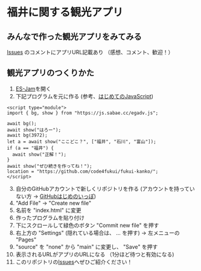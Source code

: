 # 福井に関する観光アプリ

## みんなで作った観光アプリをみてみる

[Issues](https://github.com/code4fukui/fukui-kanko/issues) のコメントにアプリURL記載あり （感想、コメント、歓迎！）

## 観光アプリのつくりかた

1. [ES-Jam](https://code4fukui.github.io/htmlprac/)を開く
2. 下記プログラムを元に作る (参考、[はじめてのJavaScript](https://github.com/code4fukui/slide/blob/main/%E3%81%AF%E3%81%98%E3%82%81%E3%81%A6%E3%81%AEJavaScript.pdf))
```
<script type="module">
import { bg, show } from "https://js.sabae.cc/egadv.js";

await bg();
await show("はろー");
await bg(3972);
let a = await show("ここどこ？", ["福井", "石川", "富山"]);
if (a == "福井") {
  await show("正解！");
}
await show("ぜひ続きを作ってね！");
location = "https://github.com/code4fukui/fukui-kanko/";
</script>
```
3. 自分のGitHubアカウントで新しくリポジトリを作る (アカウントを持っていない方 → [GitHubはじめのいっぽ](https://github.com/code4fukui/slide/blob/main/GitHub%E3%81%AF%E3%81%98%E3%82%81%E3%81%AE%E3%81%84%E3%81%A3%E3%81%BD.pdf))
4. "Add File" → "Create new file"
5. 名前を "index.html" に変更
6. 作ったプログラムを貼り付け
7. 下にスクロールして緑色のボタン "Commit new file" を押す
8. 右上方の "Settings" (隠れている場合は、 ... を押す) → 左メニューの "Pages"
9. "source" を "none" から "main" に変更し、 "Save" を押す
10. 表示されるURLがアプリのURLになる （1分ほど待つと有効になる)
11. このリポジトリの[Issues](https://github.com/code4fukui/fukui-kanko/issues)へぜひご紹介ください！
